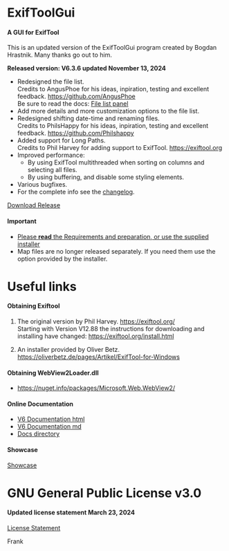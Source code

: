 ﻿# ExifToolGui
<h4>A GUI for ExifTool</h4>

This is an updated version of the ExifToolGui program created by Bogdan Hrastnik. Many thanks go out to him.

<b>Released version: <b>V6.3.6</b> updated November 13, 2024</b><br>

- Redesigned the file list.<br>Credits to AngusPhoe for his ideas, inpiration, testing and excellent feedback. https://github.com/AngusPhoe<br>
  Be sure to read the docs: [File list panel](Docs/ExifToolGUI_V6.md#p_filelist)<br>
- Add more details and more customization options to the file list.<br>
- Redesigned shifting date-time and renaming files.<br>Credits to PhilsHappy for his ideas, inpiration, testing and excellent feedback. https://github.com/Philshappy<br>
- Added support for Long Paths.<br>Credits to Phil Harvey for adding support to ExifTool. https://exiftool.org<br>
- Improved performance:
  - By using ExifTool multithreaded when sorting on columns and selecting all files.
  - By using buffering, and disable some styling elements.
- Various bugfixes.<br>
- For the complete info see the [changelog](Docs/changelog.txt).<br>

[Download Release](https://github.com/FrankBijnen/ExifToolGui/releases/latest)<br>

<h4>Important</h4>

- [Please <b>read</b> the Requirements and preparation, or use the supplied installer](https://github.com/FrankBijnen/ExifToolGui/blob/main/Docs/ExifToolGUI_V6.md/#m_reqs_general)<br>
- Map files are no longer released separately. If you need them use the option provided by the installer.

# Useful links

<h4>Obtaining Exiftool</h4>

1) The original version by Phil Harvey. https://exiftool.org/ <br>
   Starting with Version V12.88 the instructions for downloading and installing have changed: https://exiftool.org/install.html

2) An installer provided by Oliver Betz. https://oliverbetz.de/pages/Artikel/ExifTool-for-Windows

<h4>Obtaining WebView2Loader.dll</h4>

-  https://nuget.info/packages/Microsoft.Web.WebView2/

<h4>Online Documentation</h4>

 - [V6 Documentation html](https://htmlpreview.github.io/?https://github.com/FrankBijnen/ExifToolGui/blob/main/Docs/ExifToolGUI_V6.md)
 - [V6 Documentation md](/Docs/ExifToolGUI_V6.md)
 - [Docs directory](Docs/)

<h4>Showcase</h4>

[Showcase](Docs/ShowCase/ShowCase.md)<br>

# GNU General Public License v3.0

<h4>Updated license statement March 23, 2024</h4>

[License Statement](LICENSE)

Frank
